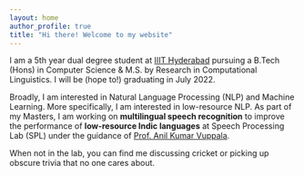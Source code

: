 ```yaml
---
layout: home
author_profile: true
title: "Hi there! Welcome to my website"
---
```


I am a 5th year dual degree student at [IIIT Hyderabad](https://www.iiit.ac.in) pursuing a B.Tech (Hons) in Computer Science & M.S. by Research in Computational Linguistics. I will be (hope to!) graduating in July 2022.

Broadly, I am interested in Natural Language Processing (NLP) and Machine Learning. More specifically, I am interested in low-resource NLP. As part of my Masters, I am working on **multilingual speech recognition** to improve the performance of **low-resource Indic languages** at Speech Processing Lab (SPL) under the guidance of [Prof. Anil Kumar Vuppala](https://www.iiit.ac.in/people/faculty/anilvuppala/). 

<!-- If you want to discuss any NLP project, do not hesitate to contact me!  -->

When not in the lab, you can find me discussing cricket or picking up obscure trivia that no one cares about. 

 <!-- However, if you want to talk about cricket, please do not contact me. I have, over the years, realised that I have no self-control and miss all my deadlines talking about it.  -->
